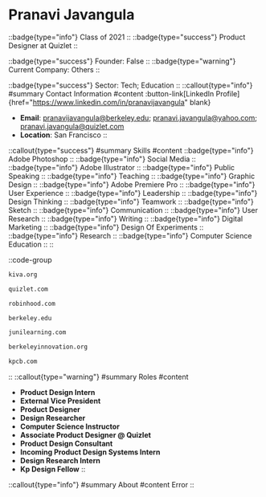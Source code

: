 # Pranavi Javangula
::badge{type="info"}
Class of 2021
::
::badge{type="success"}
Product Designer at Quizlet
::

::badge{type="success"}
Founder: False
::
::badge{type="warning"}
Current Company: Others
::

::badge{type="success"}
Sector: Tech; Education
::
::callout{type="info"}
#summary
Contact Information
#content
:button-link[LinkedIn Profile]{href="https://www.linkedin.com/in/pranavijavangula" blank}
- **Email**: pranavijavangula@berkeley.edu; pranavi.javangula@yahoo.com; pranavi.javangula@quizlet.com
- **Location**: San Francisco
::

::callout{type="success"}
#summary
Skills
#content
::badge{type="info"}
Adobe Photoshop
::
::badge{type="info"}
Social Media
::
::badge{type="info"}
Adobe Illustrator
::
::badge{type="info"}
Public Speaking
::
::badge{type="info"}
Teaching
::
::badge{type="info"}
Graphic Design
::
::badge{type="info"}
Adobe Premiere Pro
::
::badge{type="info"}
User Experience
::
::badge{type="info"}
Leadership
::
::badge{type="info"}
Design Thinking
::
::badge{type="info"}
Teamwork
::
::badge{type="info"}
Sketch
::
::badge{type="info"}
Communication
::
::badge{type="info"}
User Research
::
::badge{type="info"}
Writing
::
::badge{type="info"}
Digital Marketing
::
::badge{type="info"}
Design Of Experiments
::
::badge{type="info"}
Research
::
::badge{type="info"}
Computer Science Education
::
::

::code-group
```bash [Kiva]
kiva.org
```
```bash [Quizlet]
quizlet.com
```
```bash [Robinhood]
robinhood.com
```
```bash [UC Berkeley]
berkeley.edu
```
```bash [Juni Learning]
junilearning.com
```
```bash [Berkeley Innovation]
berkeleyinnovation.org
```
```bash [Kleiner Perkins Caufield & Byers]
kpcb.com
```
::
::callout{type="warning"}
#summary
Roles
#content
- **Product Design Intern**
- **External Vice President**
- **Product Designer**
- **Design Researcher**
- **Computer Science Instructor**
- **Associate Product Designer @ Quizlet**
- **Product Design Consultant**
- **Incoming Product Design Systems Intern**
- **Design Research Intern**
- **Kp Design Fellow**
::

::callout{type="info"}
#summary
About
#content
Error
::
